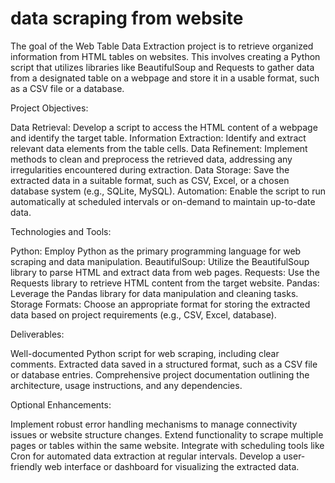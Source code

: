 # data scraping from website 
The goal of the Web Table Data Extraction project is to retrieve organized information from HTML tables on websites. This involves creating a Python script that utilizes libraries like BeautifulSoup and Requests to gather data from a designated table on a webpage and store it in a usable format, such as a CSV file or a database.

Project Objectives:

Data Retrieval: Develop a script to access the HTML content of a webpage and identify the target table.
Information Extraction: Identify and extract relevant data elements from the table cells.
Data Refinement: Implement methods to clean and preprocess the retrieved data, addressing any irregularities encountered during extraction.
Data Storage: Save the extracted data in a suitable format, such as CSV, Excel, or a chosen database system (e.g., SQLite, MySQL).
Automation: Enable the script to run automatically at scheduled intervals or on-demand to maintain up-to-date data.

Technologies and Tools:

Python: Employ Python as the primary programming language for web scraping and data manipulation.
BeautifulSoup: Utilize the BeautifulSoup library to parse HTML and extract data from web pages.
Requests: Use the Requests library to retrieve HTML content from the target website.
Pandas: Leverage the Pandas library for data manipulation and cleaning tasks.
Storage Formats: Choose an appropriate format for storing the extracted data based on project requirements (e.g., CSV, Excel, database).

Deliverables:

Well-documented Python script for web scraping, including clear comments.
Extracted data saved in a structured format, such as a CSV file or database entries.
Comprehensive project documentation outlining the architecture, usage instructions, and any dependencies.

Optional Enhancements:

Implement robust error handling mechanisms to manage connectivity issues or website structure changes.
Extend functionality to scrape multiple pages or tables within the same website.
Integrate with scheduling tools like Cron for automated data extraction at regular intervals.
Develop a user-friendly web interface or dashboard for visualizing the extracted data.
